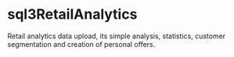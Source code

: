 # sql3RetailAnalytics
Retail analytics data upload, its simple analysis, statistics, customer segmentation and creation of personal offers.
